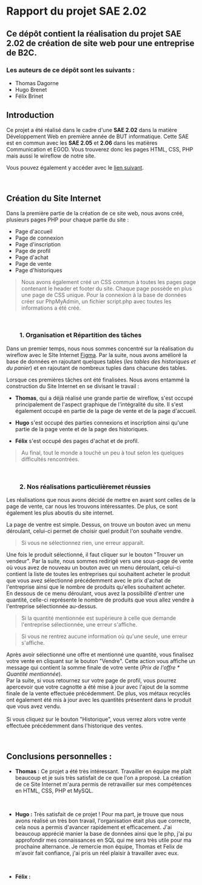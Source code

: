 # Rapport du projet SAE 2.02 #

## Ce dépôt contient la réalisation du projet SAE 2.02 de création de site web pour une entreprise de B2C. ##
### Les auteurs de ce dépôt sont les suivants : ###
* Thomas Dagorne
* Hugo Brenet
* Félix Brinet 

## Introduction ##
<p> Ce projet a été réalisé dans le cadre d'une <b>SAE 2.02</b> dans la matière Développement Web en première année de BUT informatique. 
Cette SAE est en commun avec les <b>SAE 2.05</b> et <b>2.06</b> dans les matières Communication et EGOD. Vous trouverez donc les pages HTML, CSS, PHP mais aussi le wireflow de notre site.<p>

Vous pouvez également y accéder avec le [lien suivant](https://www.figma.com/proto/aylnUzhfTIFKKPsthPNOqB/Prototype-1?node-id=9%3A3&scaling=scale-down&page-id=0%3A1&starting-point-node-id=9%3A3).

<br>

## Création du Site Internet ##

Dans la première partie de la création de ce site web, nous avons créé, plusieurs pages PHP pour chaque partie du site : 
* Page d'accueil 
* Page de connexion 
* Page d'inscription 
* Page de profil 
* Page d'achat 
* Page de vente 
* Page d'historiques

>Nous avons également créé un CSS commun à toutes les pages page contenant le header et footer du site. Chaque page possède en plus une page de CSS unique. 
Pour la connexion à la base de données créer sur PhpMyAdmin, un fichier script.php avec toutes les informations a été créé.

<br>

### &nbsp;&nbsp;&nbsp;&nbsp;&nbsp;&nbsp;&nbsp;&nbsp; 1. Organisation et Répartition des tâches ###

Dans un premier temps, nous nous sommes concentré sur la réalisation du wireflow avec le SIte Internet [Figma](https://www.figma.com/). Par la suite, nous avons amélioré la base de données en rajoutant quelques tables (_les tables des historiques et du panier_) et en rajoutant de nombreux tuples dans chacune des tables.

Lorsque ces premières tâches ont été finalisées. Nous avons entammé la construction du Site Internet en se divisant le travail :
* <b>Thomas</b>, qui a déjà réalisé une grande partie de wireflow, s'est occupé principalement de l'aspect graphique de l'intégralité du site. Il s'est également occupé en partie de la page de vente et de la page d'accueil. <br>

* <b>Hugo</b> s'est occupé des parties connexions et inscription ainsi qu'une partie de la page vente et de la page des historiques.<br>

* <b>Félix</b> s'est occupé des pages d'achat et de profil.

>Au final, tout le monde a touché un peu à tout selon les quelques difficultés rencontrées.

<br>

### &nbsp;&nbsp;&nbsp;&nbsp;&nbsp;&nbsp;&nbsp;&nbsp; 2. Nos réalisations particulièremet réussies ###

Les réalisations que nous avons décidé de mettre en avant sont celles de la page de vente, car nous les trouvons intéressantes. De plus, ce sont également les plus aboutis du site internet.

La page de ventre est simple. Dessus, on trouve un bouton avec un menu déroulant, celui-ci permet de choisir quel produit l'on souhaite vendre.

>Si vous ne sélectionnez rien, une erreur apparaît.

Une fois le produit sélectionné, il faut cliquer sur le bouton "Trouver un vendeur". Par la suite, nous sommes redirigé vers une sous-page de vente où vous avez de nouveau un bouton avec un menu déroulant, celui-ci contient la liste de toutes les entreprises qui souhaitent acheter le produit que vous avez sélectionné précédemment avec le prix d'achat de l'entreprise ainsi que le nombre de produits qu'elles souhaitent acheter.<br>
En dessous de ce menu déroulant, vous avez la possibilité d'entrer une quantité, celle-ci représente le nombre de produits que vous allez vendre à l'entreprise sélectionnée au-dessus.<br>

>Si la quantité mentionnée est supérieure à celle que demande l'entreprise sélectionnée, une erreur s'affiche.

>Si vous ne rentrez aucune information où qu'une seule, une erreur s'affiche.

Après avoir sélectionné une offre et mentionné une quantité, vous finalisez votre vente en cliquant sur le bouton "Vendre". Cette action vous affiche un message qui contient la somme finale de votre vente (_Prix de l'offre * Quantité mentionnée_).<br> 
Par la suite, si vous retournez sur votre page de profil, vous pourrez apercevoir que votre cagnotte a été mise à jour avec l'ajout de la somme finale de la vente effectuée précédemment. De plus, vos métaux recyclés ont également été mis à jour avec les quantités présentent dans le produit que vous avez vendu.<br><br>
Si vous cliquez sur le bouton "Historique", vous verrez alors votre vente effectuée précédemment dans l'historique des ventes.

<br>

## Conclusions personnelles :

* <b>Thomas :</b> Ce projet a été très intéressant. Travailler en équipe me plaît beaucoup et je suis très satisfait de ce que l'on a proposé. La création de ce Site Internet m'aura permis de retravailler sur mes compétences en HTML, CSS, PHP et MySQL. 

<br>

* <b>Hugo   :</b> Très satisfait de ce projet ! Pour ma part, je trouve que nous avons réalisé un très bon travail, l'organisation était plus que correcte, cela nous a permis d'avancer rapidement et efficacement. J'ai beaucoup apprécié manier la base de données ainsi que le php, j'ai pu approfondir mes connaissances en SQL qui me sera très utile pour ma prochaine alternance. Je remercie mon équipe, Thomas et Felix de m'avoir fait confiance, j'ai pris un réel plaisir à travailler avec eux. 

<br>

* <b>Félix  :</b> 
